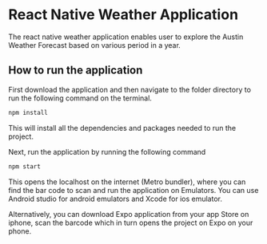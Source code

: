 # React Native Weather Application

The react native weather application enables user to explore the Austin Weather Forecast based on various period in a year.

## How to run the application

First download the application and then navigate to the folder directory to run the following command on the terminal.

```bash
npm install
```

This will install all the dependencies and packages needed to run the project.

Next, run the application by running the following command

```bash
npm start
```

This opens the localhost on the internet (Metro bundler), where you can find the bar code to scan and run the application on Emulators. 
You can use Android studio for android emulators and Xcode for ios emulator.

Alternatively, you can download Expo application from your app Store on iphone, scan the barcode which in turn opens the project on Expo on your phone.
